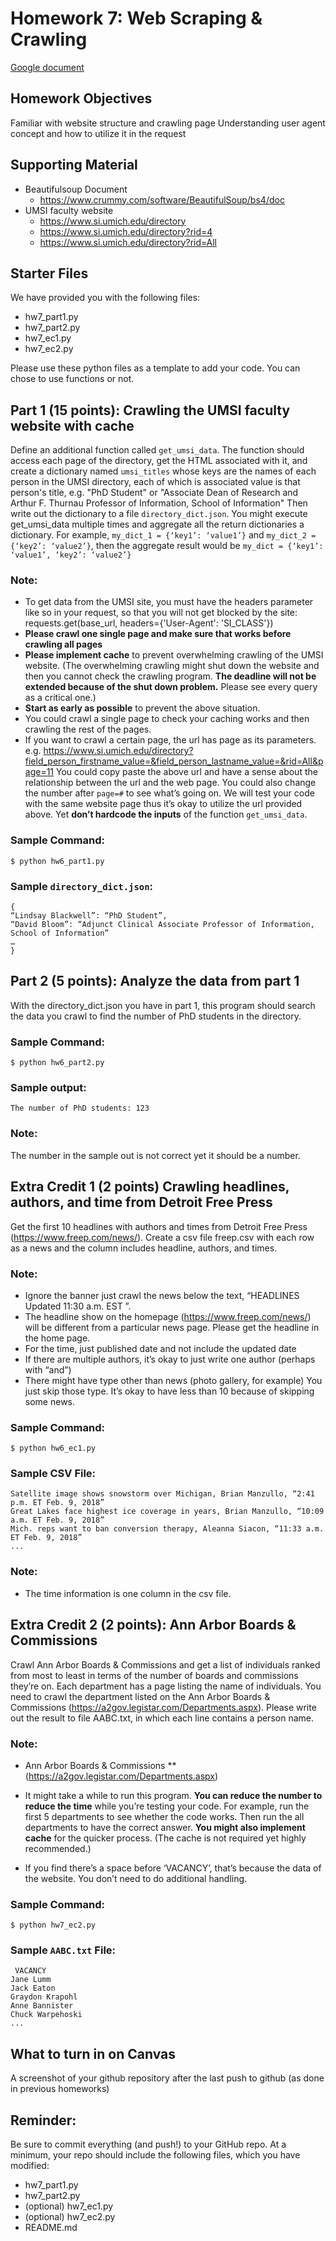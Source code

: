 # Homework 7: Web Scraping & Crawling
[Google document](https://docs.google.com/document/d/1R7brlJZ5RxRPHROxIkNBASIBMNiufqSnUxKNg-19FLo/edit?usp=sharing)


## Homework Objectives
Familiar with website structure and crawling page
Understanding user agent concept and how to utilize it in the request

## Supporting Material
* Beautifulsoup Document
    * https://www.crummy.com/software/BeautifulSoup/bs4/doc
* UMSI faculty website 
    * https://www.si.umich.edu/directory
    * https://www.si.umich.edu/directory?rid=4
    * https://www.si.umich.edu/directory?rid=All

## Starter Files
We have provided you with the following files:
* hw7_part1.py
* hw7_part2.py
* hw7_ec1.py
* hw7_ec2.py

Please use these python files as a template to add your code. You can chose to use functions or not.


## Part 1 (15 points): Crawling the UMSI faculty website with cache

Define an additional function called `get_umsi_data`. The function should access each page of the directory, get the HTML associated with it, and create a dictionary named `umsi_titles` whose keys are the names of each person in the UMSI directory, each of which is associated value is that person's title, e.g. "PhD Student" or "Associate Dean of Research and Arthur F. Thurnau Professor of Information, School of Information" 
Then write out the dictionary to a file `directory_dict.json`. You might execute get_umsi_data multiple times and aggregate all the return dictionaries a dictionary.
For example, `my_dict_1 = {‘key1’: ‘value1’}` and `my_dict_2 = {‘key2’: ‘value2’}`, then the aggregate result would be `my_dict = {‘key1’: ‘value1’, ‘key2’: ‘value2’}`


### Note:
* To get data from the UMSI site, you must have the headers parameter like so in your request, so that you will not get blocked by the site:  requests.get(base_url, headers={'User-Agent': 'SI_CLASS'})
* **Please crawl one single page and make sure that works before crawling all pages**
* **Please implement cache** to prevent overwhelming crawling of the UMSI website. (The overwhelming crawling might shut down the website and then you cannot check the crawling program. **The deadline will not be extended because of the shut down problem.** Please see every query as a critical one.)
* **Start as early as possible** to prevent the above situation.
* You could crawl a single page to check your caching works and then crawling the rest of the pages.
* If you want to crawl a certain page, the url has page as its parameters. e.g. https://www.si.umich.edu/directory?field_person_firstname_value=&field_person_lastname_value=&rid=All&page=11 
You could copy paste the above url and have a sense about the relationship between the url and the web page. You could also change the number after `page=#` to see what’s going on.
We will test your code with the same website page thus it’s okay to utilize the url provided above. Yet **don’t hardcode the inputs** of the function `get_umsi_data`.

### Sample Command:
```$ python hw6_part1.py ```

### Sample `directory_dict.json`:
```
{
“Lindsay Blackwell”: “PhD Student”,
“David Bloom”: “Adjunct Clinical Associate Professor of Information, School of Information”
…
}
```



## Part 2 (5 points): Analyze the data from part 1

With the directory_dict.json you have in part 1, this program should search the data you crawl to find the number of PhD students in the directory.

### Sample Command:
`$ python hw6_part2.py`

### Sample output:
`The number of PhD students: 123`

### Note:
The number in the sample out is not correct yet it should be a number.


## Extra Credit 1 (2 points) Crawling headlines, authors, and time from Detroit Free Press

Get the first 10 headlines with authors and times from Detroit Free Press (https://www.freep.com/news/). 
Create a csv file freep.csv with each row as a news and the column includes headline, authors, and times. 

### Note:
* Ignore the banner just crawl the news below the text, “HEADLINES Updated 11:30 a.m. EST ”.
* The headline show on the homepage (https://www.freep.com/news/) will be different from a particular news page. Please get the headline in the home page.
* For the time, just published date and not include the updated date
* If there are multiple authors, it’s okay to just write one author (perhaps with “and”)
* There might have type other than news (photo gallery, for example) You just skip those type. It’s okay to have less than 10 because of skipping some news.


### Sample Command:
`$ python hw6_ec1.py`

### Sample CSV File:
```
Satellite image shows snowstorm over Michigan, Brian Manzullo, “2:41 p.m. ET Feb. 9, 2018”
Great Lakes face highest ice coverage in years, Brian Manzullo, “10:09 a.m. ET Feb. 9, 2018”
Mich. reps want to ban conversion therapy, Aleanna Siacon, “11:33 a.m. ET Feb. 9, 2018”
...
```

### Note:
* The time information is one column in the csv file.


## Extra Credit 2 (2 points): Ann Arbor Boards & Commissions

Crawl Ann Arbor Boards & Commissions and get a list of individuals ranked from most to least in terms of the number of boards and commissions they’re on. Each department has a page listing the name of individuals. You need to crawl the department listed on the Ann Arbor Boards & Commissions (https://a2gov.legistar.com/Departments.aspx). Please write out the result to file AABC.txt, in which each line contains a person name.

### Note: 
* Ann Arbor Boards & Commissions
** (https://a2gov.legistar.com/Departments.aspx) 
* It might take a while to run this program. **You can reduce the number to reduce the time** while you’re testing your code. For example, run the first 5 departments to see whether the code works. Then run the all departments to have the correct answer. **You might also implement cache** for the quicker process. (The cache is not required yet highly recommended.)

* If you find there’s a space before ‘VACANCY’, that’s because the data of the website. You don’t need to do additional handling.

### Sample Command:
`$ python hw7_ec2.py`

### Sample `AABC.txt` File:
```
 VACANCY
Jane Lumm
Jack Eaton
Graydon Krapohl
Anne Bannister
Chuck Warpehoski
...
```

## What to turn in on Canvas
A screenshot of your github repository after the last push to github (as done in previous homeworks)


## Reminder:
Be sure to commit everything (and push!) to your GitHub repo. At a minimum, your repo should include the following files, which you have modified:
* hw7_part1.py
* hw7_part2.py
* (optional) hw7_ec1.py
* (optional) hw7_ec2.py
* README.md

<!-- Add anything for your program here -->
